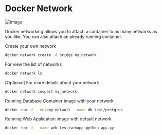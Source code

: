 # Docker Network

![image](https://user-images.githubusercontent.com/111989928/212470383-f9dfd0fe-b2f6-4cc6-9112-bc476098df83.png)

Docker networking allows you to attach a container to as many networks as you like. You can also attach an already running container.

Create your own network
```sh
docker network create -d bridge my_network
```
For view the list of networks
```sh
docker network ls
```
[Optional] For more details about your network
```sh
docker network inspect my_network
```
Running Database Container image with your network
```sh
docker run -d --net=my_network --name db test/postgres
```
Running Web Application image with default network
```sh
docker run -d --name web test/webapp python app.py
```
